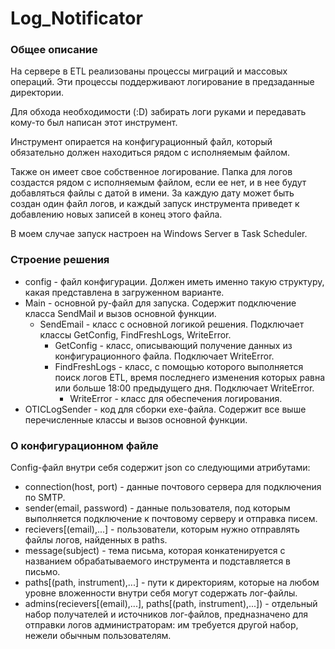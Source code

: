 # Log_Notificator

### Общее описание ###

На сервере в ETL реализованы процессы миграций и массовых операций. Эти процессы поддерживают логирование в предзаданные директории.

Для обхода необходимости (:D) забирать логи руками и передавать кому-то был написан этот инструмент.

Инструмент опирается на конфигурационный файл, который обязательно должен находиться рядом с исполняемым файлом.

Также он имеет свое собственное логирование. Папка для логов создастся рядом с исполняемым файлом, если ее нет, и в нее будут добавляться файлы с датой в имени. За каждую дату может быть создан один файл логов, и каждый запуск инструмента приведет к добавлению новых записей в конец этого файла.

В моем случае запуск настроен на Windows Server в Task Scheduler.

### Строение решения ###

- config - файл конфигурации. Должен иметь именно такую структуру, какая представлена в загруженном варианте.
- Main - основной py-файл для запуска. Содержит подключение класса SendMail и вызов основной функции.
  - SendEmail - класс с основной логикой решения. Подключает классы GetConfig, FindFreshLogs, WriteError.
    - GetConfig - класс, описывающий получение данных из конфигурационного файла. Подключает WriteError.
    - FindFreshLogs - класс, с помощью которого выполняется поиск логов ETL, время последнего изменения которых равна или больше 18:00 предыдущего дня. Подключает WriteError.
      - WriteError - класс для обеспечения логирования.
- OTICLogSender - код для сборки exe-файла. Содержит все выше перечисленные классы и вызов основной функции.

### О конфигурационном файле ###

Config-файл внутри себя содержит json со следующими атрибутами:
* connection(host, port) - данные почтового сервера для подключения по SMTP.
* sender(email, password) - данные пользователя, под которым выполняется подключение к почтовому серверу и отправка писем.
* recievers[(email),...] - пользователи, которым нужно отправлять файлы логов, найденных в paths.
* message(subject) - тема письма, которая конкатенируется с названием обрабатываемого инструмента и подставляется в письмо.
* paths[(path, instrument),...] - пути к директориям, которые на любом уровне вложенности внутри себя могут содержать лог-файлы.
* admins(recievers[(email),...], paths[(path, instrument),...]) - отдельный набор получателей и источников лог-файлов, предназначено для отправки логов администраторам: им требуется другой набор, нежели обычным пользователям.
